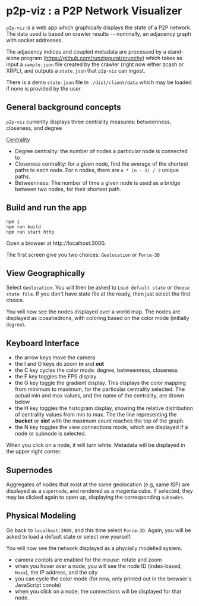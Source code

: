 # p2p-viz : a P2P Network Visualizer

`p2p-viz` is a web app which graphically displays the state of a P2P network.  The data used is based on crawler results -- nominally, an adjacency graph with socket addresses.

The adjacency indices and coupled metadata are processed by a stand-alone program (https://github.com/runziggurat/crunchy) which takes as input a `sample.json` file created by the crawler (right now either zcash or XRPL), and outputs a `state.json` that `p2p-viz` can ingest.

There is a demo `state.json` file in `./dist/client/data` which may be loaded if none is provided by the user.


## General background concepts

`p2p-viz` currently displays three centrality measures:  betweenness, closeness, and degree

[Centrality](https://en.wikipedia.org/wiki/Centrality)


- Degree centrality: the number of nodes a particular node is connected to
- Closeness centrality:  for a given node, find the average of the shortest paths to each node. For n nodes, there are `n * (n - 1) / 2` unique paths.
- Betweenness: The number of time a given node is used as a bridge between two nodes, for their shortest path.


## Build and run the app

```
npm i
npm run build
npm run start http
```
Open a browser at http://localhost:3000.

The first screen give you two choices:  `Geolocation` or `Force-3D`

## View Geographically

Select `Geolocation`.  You will then be asked to `Load default state` or `Choose state file`.  If you don't have state file at the ready, then just select the first choice.

You will now see the nodes displayed over a world map.  The nodes are displayed as icosahedrons, with coloring based on the color mode (initially `degree`).


## Keyboard Interface

- the arrow keys move the camera
- the I and O keys do zoom **in** and **out**
- the C key cycles the color mode:  degree, betweenness, closeness
- the F key toggles the FPS display
- the G key toggle the gradient display.  This displays the color mapping from minimum to maximum, for the particular centrality selected.  The actual min and max values, and the name of the centrality, are drawn below
- the H key toggles the histogram display, showing the relative distribution of centrality values from min to max.  The the line representing the  **bucket** or **slot** with the maximum count reaches the top of the graph.
- the N key toggles the view connections mode, which are displayed if a node or subnode is selected.


When you click on a node, it will turn white.  Metadata will be displayed in the upper right corner.

## Supernodes

Aggregates of nodes that exist at the same geolocation (e.g, same ISP) are displayed as a `supernode`, and rendered as a magenta cube.  If selected, they may be clicked again to open up, displaying the corresponding `subnodes`.

## Physical Modeling

Go back to `localhost:3000`, and this time select `Force-3D`.  Again, you will be asked to load a default state or select one yourself.

You will now see the network displayed as a phycially modelled system.

-  camera contols are enabled for the mouse:  rotate and zoom
-  when you hover over a node, you will see the node ID (index-based, `Nxxx`), the IP address, and the city
-  you can cycle the color mode (for now, only printed out in the browser's JavaScript conole)
-  when you click on a node, the connections will be displayed for that node.

